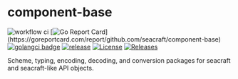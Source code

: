 # component-base
![workflow ci](https://github.com/seacraft/component-base/actions/workflows/ci.yml/badge.svg)
[![Go Report Card](https://goreportcard.com/badge/github.com/seacraft/component-base?)](https://goreportcard.com/report/github.com/seacraft/component-base)
[![golangci badge](https://github.com/golangci/golangci-web/blob/master/src/assets/images/badge_a_plus_flat.svg)](https://golangci.com/r/github.com/seacraft/component-base)
[![release](https://img.shields.io/github/release-pre/seacraft/component-base.svg)](https://github.com/seacraft/component-base/releases)
[![License](https://img.shields.io/badge/License-Apache%202.0-blue.svg)](https://github.com/seacraft/component-base/blob/main/LICENSE)
[![Releases](https://img.shields.io/github/downloads/seacraft/component-base/total.svg)](https://github.com/seacraft/component-base/releases)

Scheme, typing, encoding, decoding, and conversion packages for seacraft and seacraft-like API objects.
